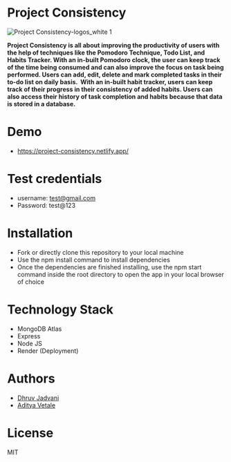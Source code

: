 # Project Consistency 
![Project Consistency-logos_white 1](https://user-images.githubusercontent.com/25152105/206829845-1e83943c-f932-4559-a944-85524b2dac87.png)



**Project Consistency is all about improving the productivity of users with the help of techniques like the Pomodoro Technique, Todo List, and Habits Tracker. With an in-built Pomodoro clock, the user can keep track of the time being consumed and can also improve the focus on task being performed. Users can add, edit, delete and mark completed tasks in their to-do list on daily basis.  With an in-built habit tracker, users can keep track of their progress in their consistency of added habits. Users can also access their history of task completion and habits because that data is stored in a database.**

# Demo

- https://project-consistency.netlify.app/

# Test credentials 
- username: test@gmail.com
- Password: test@123

# Installation
- Fork or directly clone this repository to your local machine
- Use the npm install command to install dependencies
- Once the dependencies are finished installing, use the npm start command inside the root directory to open the app in your local browser of choice

# Technology Stack
- MongoDB Atlas
- Express
- Node JS
- Render (Deployment)


# Authors
- [Dhruv Jadvani](https://github.com/dhruvjadvani/)
- [Aditya Vetale](https://github.com/aditya-vetale/)

# License
MIT



